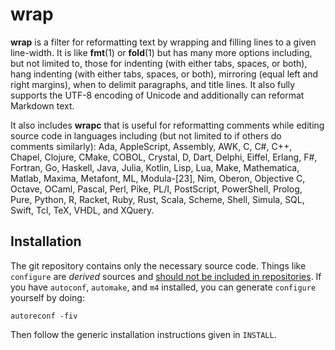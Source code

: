 # wrap

**wrap** is a filter for reformatting text
by wrapping and filling lines
to a given line-width.
It is like **fmt**(1)
or **fold**(1)
but has many more options
including, but not limited to, those for
indenting (with either tabs, spaces, or both),
hang indenting (with either tabs, spaces, or both),
mirroring (equal left and right margins),
when to delimit paragraphs,
and
title lines.
It also fully supports the UTF-8 encoding of Unicode
and additionally can reformat Markdown text.

It also includes **wrapc**
that is useful for reformatting comments
while editing source code in languages
including
(but not limited to if others do comments similarly):
Ada,
AppleScript,
Assembly,
AWK,
C,
C#,
C++,
Chapel,
Clojure,
CMake,
COBOL,
Crystal,
D,
Dart,
Delphi,
Eiffel,
Erlang,
F#,
Fortran,
Go,
Haskell,
Java,
Julia,
Kotlin,
Lisp,
Lua,
Make,
Mathematica,
Matlab,
Maxima,
Metafont,
ML,
Modula-[23],
Nim,
Oberon,
Objective C,
Octave,
OCaml,
Pascal,
Perl,
Pike,
PL/I,
PostScript,
PowerShell,
Prolog,
Pure,
Python,
R,
Racket,
Ruby,
Rust,
Scala,
Scheme,
Shell,
Simula,
SQL,
Swift,
Tcl,
TeX,
VHDL,
and
XQuery.

## Installation

The git repository contains only the necessary source code.
Things like `configure` are _derived_ sources and
[should not be included in repositories](http://stackoverflow.com/a/18732931).
If you have `autoconf`, `automake`, and `m4` installed,
you can generate `configure` yourself by doing:

    autoreconf -fiv

Then follow the generic installation instructions given in `INSTALL`.
